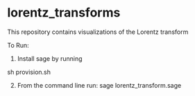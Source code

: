 # lorentz_transforms

This repository contains visualizations of the Lorentz transform

To Run:
1) Install sage by running

sh provision.sh

2) From the command line run:
sage lorentz_transform.sage
